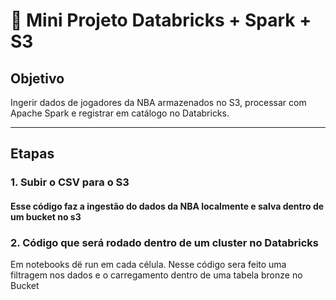 # 🏀 Mini Projeto Databricks + Spark + S3

## Objetivo

Ingerir dados de jogadores da NBA armazenados no S3, processar com Apache Spark e registrar em catálogo no Databricks.

---

## Etapas

### 1. Subir o CSV para o S3
#### Esse código faz a ingestão do dados da NBA localmente e salva dentro de um bucket no s3


### 2. Código que será rodado dentro de um cluster no Databricks
Em notebooks dë run em cada célula.
Nesse código sera feito uma filtragem nos dados e o carregamento dentro de uma tabela bronze no Bucket
